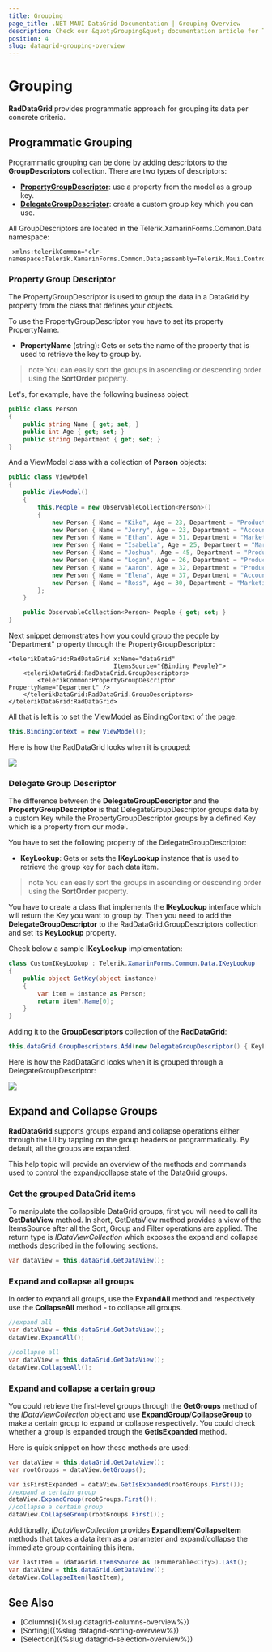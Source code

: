 ```yaml
---
title: Grouping
page_title: .NET MAUI DataGrid Documentation | Grouping Overview
description: Check our &quot;Grouping&quot; documentation article for Telerik DataGrid for .NET MAUI control.
position: 4
slug: datagrid-grouping-overview
---
```


# Grouping

**RadDataGrid** provides programmatic approach for grouping its data per concrete criteria. 

## Programmatic Grouping

Programmatic grouping can be done by adding descriptors to the **GroupDescriptors** collection. There are two types of descriptors:

* [**PropertyGroupDescriptor**](#property-group-descriptor): use a property from the model as a group key.
* [**DelegateGroupDescriptor**](#delegate-group-descriptor): create a custom group key which you can use.

All GroupDescriptors are located in the Telerik.XamarinForms.Common.Data namespace:

```XAML
 xmlns:telerikCommon="clr-namespace:Telerik.XamarinForms.Common.Data;assembly=Telerik.Maui.Controls.Compatibility"
```

### Property Group Descriptor

The PropertyGroupDescriptor is used to group the data in a DataGrid by property from the class that defines your objects.

To use the PropertyGroupDescriptor you have to set its property PropertyName.

* **PropertyName** (string): Gets or sets the name of the property that is used to retrieve the key to group by.

>note You can easily sort the groups in ascending or descending order using the **SortOrder** property.

Let's, for example, have the following business object:

```C#
public class Person
{
    public string Name { get; set; }
    public int Age { get; set; }
    public string Department { get; set; }
}
```

And a ViewModel class with a collection of **Person** objects:

```C#
public class ViewModel
{
    public ViewModel()
    {
        this.People = new ObservableCollection<Person>()
        {
            new Person { Name = "Kiko", Age = 23, Department = "Production" },
            new Person { Name = "Jerry", Age = 23, Department = "Accounting and Finance"},
            new Person { Name = "Ethan", Age = 51, Department = "Marketing" },
            new Person { Name = "Isabella", Age = 25, Department = "Marketing" },
            new Person { Name = "Joshua", Age = 45, Department = "Production" },
            new Person { Name = "Logan", Age = 26, Department = "Production"},
            new Person { Name = "Aaron", Age = 32, Department = "Production" },
            new Person { Name = "Elena", Age = 37, Department = "Accounting and Finance"},
            new Person { Name = "Ross", Age = 30, Department = "Marketing" },
        };
    }

    public ObservableCollection<Person> People { get; set; }
}
```

Next snippet demonstrates how you could group the people by "Department" property through the PropertyGroupDescriptor:

```XAML
<telerikDataGrid:RadDataGrid x:Name="dataGrid"
							 ItemsSource="{Binding People}">
	<telerikDataGrid:RadDataGrid.GroupDescriptors>
		<telerikCommon:PropertyGroupDescriptor PropertyName="Department" />
	</telerikDataGrid:RadDataGrid.GroupDescriptors>
</telerikDataGrid:RadDataGrid>
```

All that is left is to set the ViewModel as BindingContext of the page:

```C#
this.BindingContext = new ViewModel();
```

Here is how the RadDataGrid looks when it is grouped:

![](images/datagrid_grouping.png)

### Delegate Group Descriptor

The difference between the **DelegateGroupDescriptor** and the **PropertyGroupDescriptor** is that DelegateGroupDescriptor groups data by a custom Key while the PropertyGroupDescriptor groups by a defined Key which is a property from our model.

You have to set the following property of the DelegateGroupDescriptor:

 * **KeyLookup**: Gets or sets the **IKeyLookup** instance that is used to retrieve the group key for each data item.

>note You can easily sort the groups in ascending or descending order using the **SortOrder** property.

You have to create a class that implements the **IKeyLookup** interface which will return the Key you want to group by. Then you need to add the **DelegateGroupDescriptor** to the RadDataGrid.GroupDescriptors collection and set its **KeyLookup** property.

Check below a sample **IKeyLookup** implementation:

```C#
class CustomIKeyLookup : Telerik.XamarinForms.Common.Data.IKeyLookup
{
    public object GetKey(object instance)
    {
        var item = instance as Person;
        return item?.Name[0];
    }
}
```

Adding it to the **GroupDescriptors** collection of the **RadDataGrid**:

```C#
this.dataGrid.GroupDescriptors.Add(new DelegateGroupDescriptor() { KeyLookup = new CustomIKeyLookup() });
```

Here is how the RadDataGrid looks when it is grouped through a DelegateGroupDescriptor:

![](images/datagrid_grouping_delegategroup.png)

## Expand and Collapse Groups

**RadDataGrid** supports groups expand and collapse operations either through the UI by tapping on the group headers or programmatically. By default, all the groups are expanded.

This help topic will provide an overview of the methods and commands used to control the expand/collapse state of the DataGrid groups.

### Get the grouped DataGrid items

To manipulate the collapsible DataGrid groups, first you will need to call its **GetDataView** method. In short, GetDataView method provides a view of the ItemsSource after all the Sort, Group and Filter operations are applied.  The return type is *IDataViewCollection* which exposes the expand and collapse methods described in the following sections.

```C#
var dataView = this.dataGrid.GetDataView();
```

### Expand and collapse all groups 

In order to expand all groups, use the **ExpandAll** method and respectively use the **CollapseAll** method - to collapse all groups.

```C#
//expand all
var dataView = this.dataGrid.GetDataView();
dataView.ExpandAll();

//collapse all
var dataView = this.dataGrid.GetDataView();
dataView.CollapseAll();
```

### Expand and collapse a certain group

You could retrieve the first-level groups through the **GetGroups** method of the *IDataViewCollection* object and use **ExpandGroup**/**CollapseGroup** to make a certain group to expand or collapse respectively. You could check whether a group is expanded trough the **GetIsExpanded** method.

Here is quick snippet on how these methods are used:

```C# 
var dataView = this.dataGrid.GetDataView();
var rootGroups = dataView.GetGroups();

var isFirstExpanded = dataView.GetIsExpanded(rootGroups.First());
//expand a certain group
dataView.ExpandGroup(rootGroups.First());
//collapse a certain group
dataView.CollapseGroup(rootGroups.First());
```

Additionally, *IDataViewCollection* provides **ExpandItem**/**CollapseItem** methods that takes a data item as a parameter and expand/collapse the immediate group containing this item.	

```C#
var lastItem = (dataGrid.ItemsSource as IEnumerable<City>).Last();
var dataView = this.dataGrid.GetDataView();
dataView.CollapseItem(lastItem);
```

## See Also

- [Columns]({%slug datagrid-columns-overview%})
- [Sorting]({%slug datagrid-sorting-overview%})
- [Selection]({%slug datagrid-selection-overview%})
